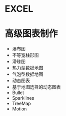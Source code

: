 # EXCEL

# 高级图表制作

- 瀑布图
- 不等宽柱形图
- 滑珠图
- 热力型数据地图
- 气泡型数据地图
- 动态图表
- 基于地图选择的动态图表
- Bullet
- Sparklines
- TreeMap
- Motion
